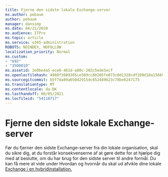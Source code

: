 ```yaml
---
title: Fjerne den sidste lokale Exchange-server
ms.author: pebaum
author: pebaum
manager: dansimp
ms.date: 04/21/2020
ms.audience: ITPro
ms.topic: article
ms.service: o365-administration
ROBOTS: NOINDEX, NOFOLLOW
localization_priority: Normal
ms.custom:
- "692"
- "3500010"
ms.assetid: 2e0be4a5-ece8-461d-a80c-202c5ede5ecf
ms.openlocfilehash: 4980f3089305ce589cc8b205fe073c0d1328cdf289d18a15669c081e0ab4aa5f
ms.sourcegitcommit: b5f7da89a650d2915dc652449623c78be6247175
ms.translationtype: MT
ms.contentlocale: da-DK
ms.lasthandoff: 08/05/2021
ms.locfileid: "54110717"
---
```

# <a name="removing-the-last-on-premises-exchange-server"></a>Fjerne den sidste lokale Exchange-server

Før du fjerner den sidste Exchange-server fra din lokale organisation, skal du sikre dig, at du forstår konsekvenserne af at gøre dette for at hjælpe dig med at beslutte, om du har brug for den sidste server til andre formål. Du kan få mere at vide under Hvordan og hvornår du skal ud afvikle dine lokale [Exchange i en hybridinstallation.](https://technet.microsoft.com/library/dn931280%28v=exchg.150%29.aspx)
  